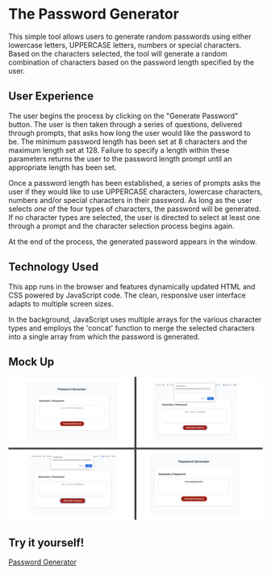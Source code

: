 # The Password Generator

This simple tool allows users to generate random passwords using either lowercase letters, UPPERCASE letters, numbers or special characters. Based on the characters selected, the tool will generate a random combination of characters based on the password length specified by the user.

## User Experience

The user begins the process by clicking on the "Generate Password" button. The user is then taken through a series of questions, delivered through prompts, that asks how long the user would like the password to be. The minimum password length has been set at 8 characters and the maximum length set at 128. Failure to specify a length within these parameters returns the user to the password length prompt until an appropriate length has been set. 

Once a password length has been established, a series of prompts asks the user if they would like to use UPPERCASE characters, lowercase characters, numbers and/or special characters in their password. As long as the user selects *one* of the four types of characters, the password will be generated. If no character types are selected, the user is directed to select at least one through a prompt and the character selection process begins again.

At the end of the process, the generated password appears in the window. 

## Technology Used

This app runs in the browser and features dynamically updated HTML and CSS powered by JavaScript code. The clean, responsive user interface adapts to multiple screen sizes.

In the background, JavaScript uses multiple arrays for the various character types and employs the 'concat' function to merge the selected characters into a single array from which the password is generated. 


## Mock Up
![A password generator mock up](https://github.com/catherinebshaw/homework03/blob/master/assets/Password%20Generator%201.png)

## Try it yourself! 

[Password Generator](https://github.com/catherinebshaw/homework03)



